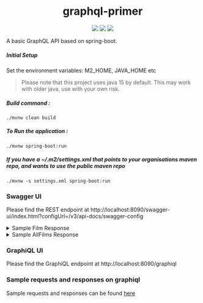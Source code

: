 <h1 align="center">
    graphql-primer
</h1>
<p align="center">
    <a href="https://github.com/surajcm/graphql-primer/commits/" title="Last Commit"><img src="https://img.shields.io/github/last-commit/surajcm/graphql-primer?style=flat"></a>
    <a href="https://github.com/surajcm/graphql-primer/actions/workflows/test.yml" title="Tests"><img src="https://github.com/surajcm/graphql-primer/actions/workflows/test.yml/badge.svg?branch=main"></a>
    <a href="https://github.com/surajcm/graphql-primer/blob/master/LICENSE" title="License"><img src="https://img.shields.io/badge/License-MIT-green.svg?style=flat"></a>
</p>
A basic GraphQL API based on spring-boot.

##### Initial Setup
Set the environment variables: 
M2_HOME, JAVA_HOME etc

> Please note that this project uses java 15 by default. This may work with older java, use with your own risk.


##### Build command :
`./mvnw clean build`

##### To Run the application :
`./mvnw spring-boot:run`

##### If you have a ~/.m2/settings.xml that points to your organisations maven repo, and wants to use the public maven repo
`./mvnw -s settings.xml spring-boot:run`

### Swagger UI
Please find the REST endpoint at http://localhost:8090/swagger-ui/index.html?configUrl=/v3/api-docs/swagger-config

<details>
  <summary>
    Sample Film Response
  </summary>
    <a href="https://github.com/surajcm/graphql-primer/blob/main/dev/rest/film_response.json">film_response.json</a>
</details>

<details>
  <summary>
    Sample AllFilms Response
  </summary>
    <a href="https://github.com/surajcm/graphql-primer/blob/main/dev/rest/allFilms_response.json">allFilms_response.json</a>
</details>

### GraphiQL UI
Please find the GraphiQL endpoint at http://localhost:8090/graphiql

### Sample requests and responses on graphiql
Sample requests and responses can be found [here](https://github.com/surajcm/graphql-primer/blob/main/dev/)


